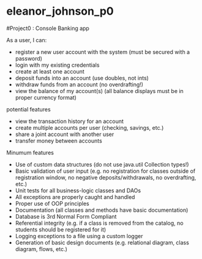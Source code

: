 # eleanor_johnson_p0
#Project0 : Console Banking app 


As a user, I can:

- register a new user account with the system (must be secured with a password)
- login with my existing credentials
- create at least one account
- deposit funds into an account (use doubles, not ints)
- withdraw funds from an account (no overdrafting!)
- view the balance of my account(s) (all balance displays must be in proper currency format)

potential features
- view the transaction history for an account
- create multiple accounts per user (checking, savings, etc.)
- share a joint account with another user
- transfer money between accounts


Minumum features 

 - Use of custom data structures (do not use java.util Collection types!)
 - Basic validation of user input (e.g. no registration for classes outside of registration window, no negative deposits/withdrawals, no overdrafting, etc.)
 - Unit tests for all business-logic classes and DAOs
 - All exceptions are properly caught and handled
 - Proper use of OOP principles
 - Documentation (all classes and methods have basic documentation)
 - Database is 3rd Normal Form Compliant
 - Referential integrity (e.g. if a class is removed from the catalog, no students should be registered for it)
 - Logging exceptions to a file using a custom logger
 - Generation of basic design documents (e.g. relational diagram, class diagram, flows, etc.)
